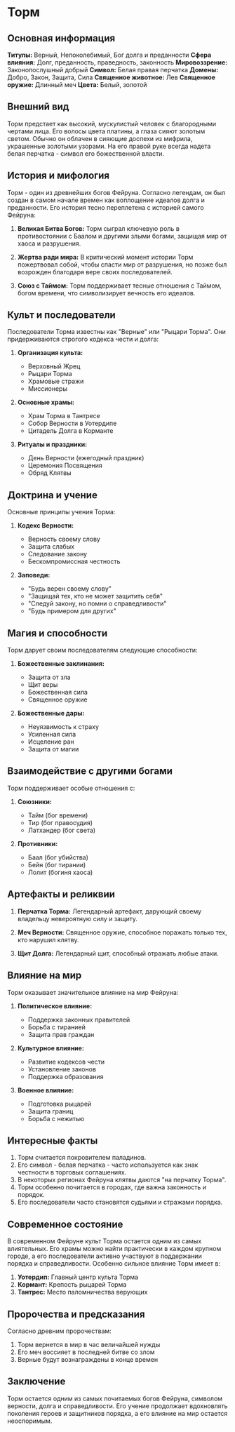 # Торм

## Основная информация

**Титулы:** Верный, Непоколебимый, Бог долга и преданности
**Сфера влияния:** Долг, преданность, праведность, законность
**Мировоззрение:** Законопослушный добрый
**Символ:** Белая правая перчатка
**Домены:** Добро, Закон, Защита, Сила
**Священное животное:** Лев
**Священное оружие:** Длинный меч
**Цвета:** Белый, золотой

## Внешний вид

Торм предстает как высокий, мускулистый человек с благородными чертами лица. Его волосы цвета платины, а глаза сияют золотым светом. Обычно он облачен в сияющие доспехи из мифрила, украшенные золотыми узорами. На его правой руке всегда надета белая перчатка - символ его божественной власти.

## История и мифология

Торм - один из древнейших богов Фейруна. Согласно легендам, он был создан в самом начале времен как воплощение идеалов долга и преданности. Его история тесно переплетена с историей самого Фейруна:

1. **Великая Битва Богов:** Торм сыграл ключевую роль в противостоянии с Баалом и другими злыми богами, защищая мир от хаоса и разрушения.

2. **Жертва ради мира:** В критический момент истории Торм пожертвовал собой, чтобы спасти мир от разрушения, но позже был возрожден благодаря вере своих последователей.

3. **Союз с Таймом:** Торм поддерживает тесные отношения с Таймом, богом времени, что символизирует вечность его идеалов.

## Культ и последователи

Последователи Торма известны как "Верные" или "Рыцари Торма". Они придерживаются строгого кодекса чести и долга:

1. **Организация культа:**

   - Верховный Жрец
   - Рыцари Торма
   - Храмовые стражи
   - Миссионеры

2. **Основные храмы:**

   - Храм Торма в Тантресе
   - Собор Верности в Уотердипе
   - Цитадель Долга в Корманте

3. **Ритуалы и праздники:**
   - День Верности (ежегодный праздник)
   - Церемония Посвящения
   - Обряд Клятвы

## Доктрина и учение

Основные принципы учения Торма:

1. **Кодекс Верности:**

   - Верность своему слову
   - Защита слабых
   - Следование закону
   - Бескомпромиссная честность

2. **Заповеди:**
   - "Будь верен своему слову"
   - "Защищай тех, кто не может защитить себя"
   - "Следуй закону, но помни о справедливости"
   - "Будь примером для других"

## Магия и способности

Торм дарует своим последователям следующие способности:

1. **Божественные заклинания:**

   - Защита от зла
   - Щит веры
   - Божественная сила
   - Священное оружие

2. **Божественные дары:**
   - Неуязвимость к страху
   - Усиленная сила
   - Исцеление ран
   - Защита от магии

## Взаимодействие с другими богами

Торм поддерживает особые отношения с:

1. **Союзники:**

   - Тайм (бог времени)
   - Тир (бог правосудия)
   - Латхандер (бог света)

2. **Противники:**
   - Баал (бог убийства)
   - Бейн (бог тирании)
   - Лолит (богиня хаоса)

## Артефакты и реликвии

1. **Перчатка Торма:** Легендарный артефакт, дарующий своему владельцу невероятную силу и защиту.

2. **Меч Верности:** Священное оружие, способное поражать только тех, кто нарушил клятву.

3. **Щит Долга:** Легендарный щит, способный отражать любые атаки.

## Влияние на мир

Торм оказывает значительное влияние на мир Фейруна:

1. **Политическое влияние:**

   - Поддержка законных правителей
   - Борьба с тиранией
   - Защита прав граждан

2. **Культурное влияние:**

   - Развитие кодексов чести
   - Установление законов
   - Поддержка образования

3. **Военное влияние:**
   - Подготовка рыцарей
   - Защита границ
   - Борьба с нежитью

## Интересные факты

1. Торм считается покровителем паладинов.
2. Его символ - белая перчатка - часто используется как знак честности в торговых соглашениях.
3. В некоторых регионах Фейруна клятвы даются "на перчатку Торма".
4. Торм особенно почитается в городах, где важна законность и порядок.
5. Его последователи часто становятся судьями и стражами порядка.

## Современное состояние

В современном Фейруне культ Торма остается одним из самых влиятельных. Его храмы можно найти практически в каждом крупном городе, а его последователи активно участвуют в поддержании порядка и справедливости. Особенно сильное влияние Торм имеет в:

1. **Уотердип:** Главный центр культа Торма
2. **Кормант:** Крепость рыцарей Торма
3. **Тантрес:** Место паломничества верующих

## Пророчества и предсказания

Согласно древним пророчествам:

1. Торм вернется в мир в час величайшей нужды
2. Его меч воссияет в последней битве со злом
3. Верные будут вознаграждены в конце времен

## Заключение

Торм остается одним из самых почитаемых богов Фейруна, символом верности, долга и справедливости. Его учение продолжает вдохновлять поколения героев и защитников порядка, а его влияние на мир остается неоспоримым.
